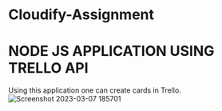 # Cloudify-Assignment
# NODE JS APPLICATION USING TRELLO API

Using this application one can create cards in Trello.![Screenshot 2023-03-07 185701](https://user-images.githubusercontent.com/65031455/223435603-c0dd7642-7197-4946-81cf-b71523c9f60b.png)
